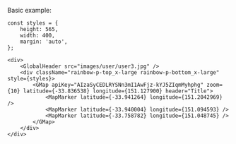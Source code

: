Basic example:

    const styles = {
        height: 565,
        width: 400,
        margin: 'auto',
    };

    <div>
        <GlobalHeader src="images/user/user3.jpg" />
        <div className="rainbow-p-top_x-large rainbow-p-bottom_x-large" style={styles}>
            <GMap apiKey="AIzaSyCEDLRYSNn3mI1AwFjz-kYJ5ZIqmMyhphg" zoom={10} latitude={-33.836538} longitude={151.127900} header="Title">
                <MapMarker latitude={-33.941264} longitude={151.2042969} />
                <MapMarker latitude={-33.940004} longitude={151.094593} />
                <MapMarker latitude={-33.758782} longitude={151.048745} />
            </GMap>
        </div>
    </div>
